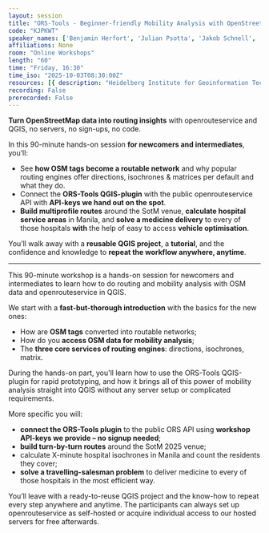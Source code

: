 ```yaml
---
layout: session
title: "ORS-Tools - Beginner-friendly Mobility Analysis with OpenStreetMap and openrouteservice in QGIS"
code: "KJPKWT"
speaker_names: ['Benjamin Herfort', 'Julian Psotta', 'Jakob Schnell', 'Till Frankenbach']
affiliations: None
room: "Online Workshops"
length: "60"
time: "Friday, 16:30"
time_iso: "2025-10-03T08:30:00Z"
resources: [{ description: "Heidelberg Institute for Geoinformation Technology (HeiGIT) Website", url: "https://heigit.org/" },{ description: "Openrouteservice Website", url: "https://openrouteservice.org/" },{ description: "University of Heidelberg, Faculty of Geoinformation Sciences", url: "https://www.geog.uni-heidelberg.de/gis/index_en.html" }]
recording: False
prerecorded: False
---
```


**Turn OpenStreetMap data into routing insights** with openrouteservice and QGIS, no servers, no sign-ups, no code.

In this 90-minute hands-on session **for newcomers and intermediates**, you’ll:
- See **how OSM tags become a routable network** and why popular routing engines offer directions, isochrones &amp; matrices per default and what they do.
- Connect the **ORS-Tools QGIS-plugin** with the public openrouteservice API with **API-keys we hand out on the spot**.
- **Build multiprofile routes** around the SotM venue, **calculate hospital service areas** in Manila, and **solve a medicine delivery** to every of those hospitals **with** the help of easy to access **vehicle optimisation**.

You’ll walk away with a **reusable QGIS project**, a **tutorial**, and the confidence and knowledge to **repeat the workflow anywhere, anytime**.

<hr>

This 90-minute workshop is a hands-on session for newcomers and intermediates to learn how to do routing and mobility analysis with OSM data and openrouteservice in QGIS.

We start with a **fast-but-thorough introduction** with the basics for the new ones: 
- How are **OSM tags** converted into routable networks; 
- How do you **access OSM data for mobility analysis**;
- The **three core services of routing engines**: directions, isochrones, matrix. 

During the hands-on part, you'll learn how to use the ORS-Tools QGIS-plugin for rapid prototyping, and how it brings all of this power of mobility analysis straight into QGIS without any server setup or complicated requirements.

More specific you will:

- **connect the ORS-Tools plugin** to the public ORS API using **workshop API-keys we provide – no signup needed**;
- **build turn-by-turn routes** around the SotM 2025 venue;
- calculate X-minute hospital isochrones in Manila and count the residents they cover;
- **solve a travelling-salesman problem** to deliver medicine to every of those hospitals in the most efficient way.

You’ll leave with a ready-to-reuse QGIS project and the know-how to repeat every step anywhere and anytime. The participants can always set up openrouteservice as self-hosted or acquire individual access to our hosted servers for free afterwards.

